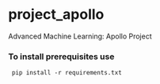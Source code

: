 # project_apollo
Advanced Machine Learning: Apollo Project


### To install prerequisites use
```` pip install -r requirements.txt````